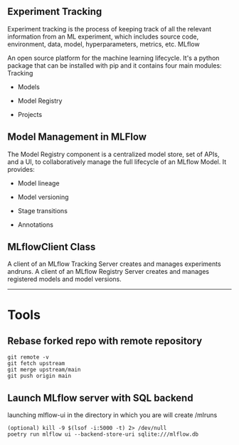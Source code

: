 
## Experiment Tracking
Experiment tracking is the process of keeping track of all the relevant information from an ML experiment, which includes source code, environment, data, model, hyperparameters, metrics, etc.
MLflow

An open source platform for the machine learning lifecycle. It's a python package that can be installed with pip and it contains four main modules:
Tracking

 - Models

 - Model Registry

 - Projects
## Model Management in MLFlow
The Model Registry component is a centralized model store, set of APIs, and a UI, to collaboratively manage the full lifecycle of an MLflow Model.
It provides:

- Model lineage

- Model versioning

- Stage transitions

- Annotations
## MLflowClient Class
A client of an MLflow Tracking Server creates and manages experiments andruns.
A client of an MLflow Registry Server creates and manages registered models and model versions.

------
# Tools
## Rebase forked repo with remote repository 

```
git remote -v
git fetch upstream
git merge upstream/main
git push origin main
```

## Launch MLflow server with SQL backend


launching mlflow-ui in the directory in which you are will create /mlruns
```
(optional) kill -9 $(lsof -i:5000 -t) 2> /dev/null
poetry run mlflow ui --backend-store-uri sqlite:///mlflow.db
```


